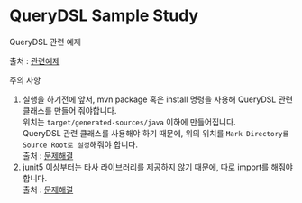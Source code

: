 # QueryDSL Sample Study

QueryDSL 관련 예제

출처 : [관련예제](https://engkimbs.tistory.com/828)

주의 사항
1. 실행을 하기전에 앞서, mvn package 혹은 install 명령을 사용해 QueryDSL 관련 클래스를 만들어 줘야합니다.   
   위치는 `target/generated-sources/java` 이하에 만들어집니다.  
   QueryDSL 관련 클래스를 사용해야 하기 때문에, 위의 위치를 `Mark Directory를 Source Root로 설정`해줘야 합니다.  
   출처 : [문제해결](https://velog.io/@woo0_hooo/Spring-Boot%EC%99%80-QueryDSL-%EC%97%B0%EB%8F%99%ED%95%98%EA%B8%B0)
2. junit5 이상부터는 타사 라이브러리를 제공하지 않기 때문에, 따로 import를 해줘야 합니다.  
   출처 : [문제해결](https://aonee.tistory.com/2)


